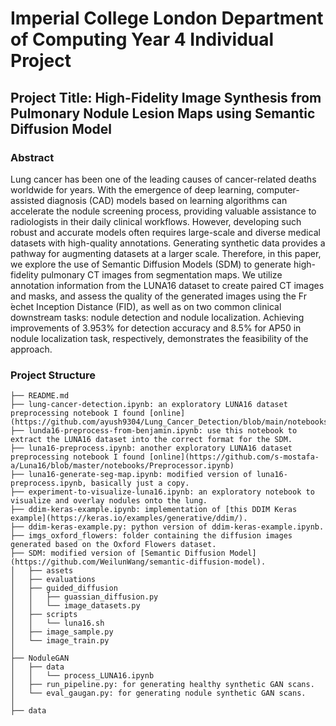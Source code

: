 # Imperial College London Department of Computing Year 4 Individual Project

## Project Title: High-Fidelity Image Synthesis from Pulmonary Nodule Lesion Maps using Semantic Diffusion Model

### Abstract
Lung cancer has been one of the leading causes of cancer-related deaths worldwide for years. With the emergence of deep learning, computer-assisted diagnosis (CAD) models based on learning algorithms can accelerate the nodule screening process, providing valuable assistance to radiologists in their daily clinical workflows. However, developing such robust and accurate models often requires large-scale and diverse medical datasets with high-quality annotations. Generating synthetic data provides a pathway for augmenting datasets at a larger scale. Therefore, in this paper, we explore the use of Semantic Diffusion Models (SDM) to generate high-fidelity pulmonary CT images from segmentation maps. We utilize annotation information from the LUNA16 dataset to create paired CT images and masks, and assess the quality of the generated images using the Fr ́echet Inception Distance (FID), as well as on two common clinical downstream tasks: nodule detection and nodule localization. Achieving improvements of 3.953% for detection accuracy and 8.5% for AP50 in nodule localization task, respectively, demonstrates the feasibility of the approach.

### Project Structure
```
├── README.md
├── lung-cancer-detection.ipynb: an exploratory LUNA16 dataset preprocessing notebook I found [online](https://github.com/ayush9304/Lung_Cancer_Detection/blob/main/notebooks/v2/01_Lungs%20ROI%20_%20Nodule%20Mask%20extraction%20from%20LUNA16%20dataset.ipynb).
├── lunda16-preprocess-from-benjamin.ipynb: use this notebook to extract the LUNA16 dataset into the correct format for the SDM.
├── luna16-preprocess.ipynb: another exploratory LUNA16 dataset preprocessing notebook I found [online](https://github.com/s-mostafa-a/Luna16/blob/master/notebooks/Preprocessor.ipynb)
├── luna16-generate-seg-map.ipynb: modified version of luna16-preprocess.ipynb, basically just a copy.
├── experiment-to-visualize-luna16.ipynb: an exploratory notebook to visualize and overlay nodules onto the lung.
├── ddim-keras-example.ipynb: implementation of [this DDIM Keras example](https://keras.io/examples/generative/ddim/).
├── ddim-keras-example.py: python version of ddim-keras-example.ipynb.
├── imgs_oxford_flowers: folder containing the diffusion images generated based on the Oxford Flowers dataset.
├── SDM: modified version of [Semantic Diffusion Model](https://github.com/WeilunWang/semantic-diffusion-model).
│   ├── assets
│   ├── evaluations
│   ├── guided_diffusion
│   │   ├── guassian_diffusion.py
│   │   └── image_datasets.py
│   ├── scripts
│   │   └── luna16.sh
│   ├── image_sample.py
│   └── image_train.py
│   
├── NoduleGAN
│   ├── data
│   │   └── process_LUNA16.ipynb
│   ├── run_pipeline.py: for generating healthy synthetic GAN scans.
│   └── eval_gaugan.py: for generating nodule synthetic GAN scans.
│
├── data